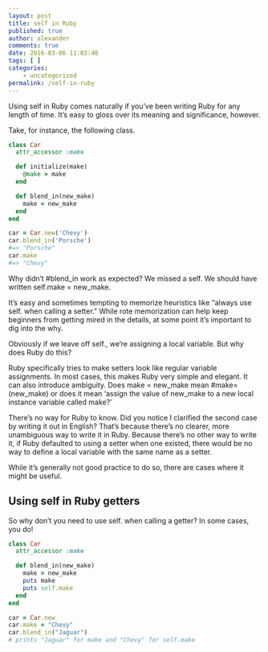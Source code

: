 ```yaml
---
layout: post
title: self in Ruby
published: true
author: alexander
comments: true
date: 2016-03-06 11:03:40
tags: [ ]
categories:
    - uncategorized
permalink: /self-in-ruby
---
```

Using self in Ruby comes naturally if you&#8217;ve been writing Ruby for any length of time. It&#8217;s easy to gloss over its meaning and significance, however.

Take, for instance, the following class.

```ruby
class Car
  attr_accessor :make

  def initialize(make)
    @make = make
  end

  def blend_in(new_make)
    make = new_make
  end
end
```

```ruby
car = Car.new('Chevy')
car.blend_in('Porsche')
#=> "Porsche"
car.make
#=> "Chevy"
```

Why didn&#8217;t #blend\_in work as expected? We missed a self. We should have written self.make = new\_make.

It&#8217;s easy and sometimes tempting to memorize heuristics like &#8220;always use self. when calling a setter.&#8221; While rote memorization can help keep beginners from getting mired in the details, at some point it&#8217;s important to dig into the why.

Obviously if we leave off self., we&#8217;re assigning a local variable. But why does Ruby do this?

Ruby specifically tries to make setters look like regular variable assignments. In most cases, this makes Ruby very simple and elegant. It can also introduce ambiguity. Does make = new\_make mean #make=(new\_make) or does it mean &#8216;assign the value of new_make to a new local instance variable called make?&#8217;

There&#8217;s no way for Ruby to know. Did you notice I clarified the second case by writing it out in English? That&#8217;s because there&#8217;s no clearer, more unambiguous way to write it in Ruby. Because there&#8217;s no other way to write it, if Ruby defaulted to using a setter when one existed, there would be no way to define a local variable with the same name as a setter.

While it&#8217;s generally not good practice to do so, there are cases where it might be useful.

## Using self in Ruby getters

So why don&#8217;t you need to use self. when calling a getter? In some cases, you do!

```ruby
class Car
  attr_accessor :make

  def blend_in(new_make)
    make = new_make
    puts make
    puts self.make
  end
end
```

```ruby
car = Car.new
car.make = "Chevy"
car.blend_in("Jaguar")
# prints "Jaguar" for make and "Chevy" for self.make
```

